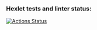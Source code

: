 ### Hexlet tests and linter status:
[![Actions Status](https://github.com/yaroslavskiba/layout-designer-project-58/workflows/hexlet-check/badge.svg)](https://github.com/yaroslavskiba/layout-designer-project-58/actions)